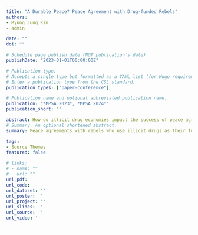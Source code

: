```yaml
---
title: "A Durable Peace? Peace Agreement with Drug-funded Rebels"
authors:
- Myung Jung Kim
- admin

date: ""
doi: ""

# Schedule page publish date (NOT publication's date).
publishDate: "2023-01-01T00:00:00Z"

# Publication type.
# Accepts a single type but formatted as a YAML list (for Hugo requirements).
# Enter a publication type from the CSL standard.
publication_types: ["paper-conference"]

# Publication name and optional abbreviated publication name.
publication: "*MPSA 2023*, *MPSA 2024*"
publication_short: ""

abstract: How do illicit drug economies impact the success of peace agreements? This question has been largely overlooked in the literature. In this paper, we address this oversight by examining how a rebel group's involvement in the illicit economy influences the durability of peace following a peaceful settlement. Specifically, we assess the likelihood of group fragmentation and the subsequent levels of violence. We contend that peace agreements signed by rebels reliant on illicit drug economies are more susceptible to fragmentation and recurrent violence. Due to the lucrative nature of the illicit drug trade, the benefits of peace agreements often favor rebel leaders, leaving the rank-and-file members discontented. These lower-ranking rebels, given the motives and opportunities stemming from the illicit drug economies, may revert to illegal activities. Consequently, they are more likely to rearm in order to expand their dominion over drug operations, countering government anti-drug initiatives. This can lead to group fragmentation and sustained violence post-peace agreement. Incorporating territorial provisions in peace agreements, however, could potentially mitigate this outcome by offering collective benefits to the entire rebel faction. We test this hypothesis by examining rebel fragmentation and patterns of violence from 1990 to 2015.
# Summary. An optional shortened abstract.
summary: Peace agreements with rebels who use illicit drugs as their funding sources are more likely to experience rebel splintering and post-war violence. This effect is mitigated when the peace agreements include territorial provisions.

tags:
- Source Themes
featured: false

# links:
# - name: ""
#   url: ""
url_pdf: 
url_code: 
url_dataset: ''
url_poster: ''
url_project: ''
url_slides: ''
url_source: ''
url_video: ''

---
```


